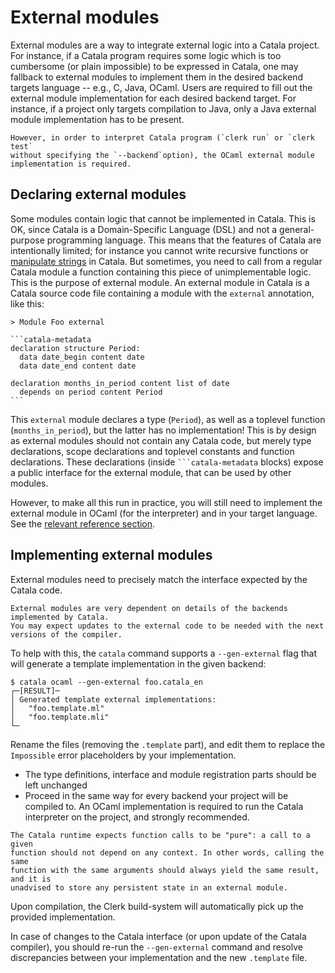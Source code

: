 # External modules

External modules are a way to integrate external logic into a Catala
project. For instance, if a Catala program requires some logic which
is too cumbersome (or plain impossible) to be expressed in Catala, one
may fallback to external modules to implement them in the desired
backend targets language -- e.g., C, Java, OCaml. Users are required
to fill out the external module implementation for each desired
backend target. For instance, if a project only targets compilation to
Java, only a Java external module implementation has to be present.

~~~admonish warning
However, in order to interpret Catala program (`clerk run` or `clerk test`
without specifying the `--backend`option), the OCaml external module implementation is required.
~~~

## Declaring external modules

Some modules contain logic that cannot be implemented in Catala. This is OK,
since Catala is a Domain-Specific Language (DSL) and not a general-purpose
programming language. This means that the features of Catala are intentionally
limited; for instance you cannot write recursive functions or [manipulate strings](./4-2-catala-specific.md#why-are-there-no-strings) in Catala. But sometimes, you need to call
from a regular Catala module a function containing this piece of
unimplementable logic. This is the purpose of external module. An external
module in Catala is a Catala source code file containing a module with the
`external` annotation, like this:

~~~catala
> Module Foo external

```catala-metadata
declaration structure Period:
  data date_begin content date
  data date_end content date

declaration months_in_period content list of date
  depends on period content Period
```
~~~

This `external` module declares a type (`Period`), as well as a toplevel
function (`months_in_period`), but the latter has no implementation! This is by
design as external modules should not contain any Catala code, but merely type
declarations, scope declarations and toplevel constants and function
declarations. These declarations (inside `` ```catala-metadata `` blocks) expose
a public interface for the external module, that can be used by other modules.

However, to make all this run in practice, you will still need to implement
the external module in OCaml (for the interpreter) and in your target
language. See the [relevant reference section](./5-7-2-external-modules.md).

## Implementing external modules

External modules need to precisely match the interface expected by the Catala
code.

~~~admonish danger title="Low-level feature"
External modules are very dependent on details of the backends implemented by Catala.
You may expect updates to the external code to be needed with the next versions of the compiler.
~~~

To help with this, the `catala` command supports a `--gen-external` flag that
will generate a template implementation in the given backend:

```shell-session
$ catala ocaml --gen-external foo.catala_en
┌─[RESULT]─
│ Generated template external implementations:
│   "foo.template.ml"
│   "foo.template.mli"
└─
```

Rename the files (removing the `.template` part), and edit them to
replace the `Impossible` error placeholders by your implementation.

- The type definitions, interface and module registration parts should be left
  unchanged
- Proceed in the same way for every backend your project will be compiled to. An
  OCaml implementation is required to run the Catala interpreter on the project,
  and strongly recommended.

~~~admonish danger title="Keep it functional"
The Catala runtime expects function calls to be "pure": a call to a given
function should not depend on any context. In other words, calling the same
function with the same arguments should always yield the same result, and it is
unadvised to store any persistent state in an external module.
~~~

Upon compilation, the Clerk build-system will automatically pick up the provided
implementation.

In case of changes to the Catala interface (or upon update of the Catala
compiler), you should re-run the `--gen-external` command and resolve
discrepancies between your implementation and the new `.template` file.
